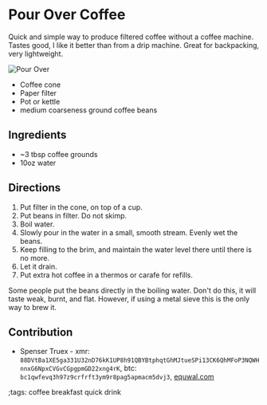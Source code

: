 # Pour Over Coffee

Quick and simple way to produce filtered coffee without a coffee
machine. Tastes good, I like it better than from a drip machine. Great
for backpacking, very lightweight.

![Pour Over](pix/pour-over.webp)

- Coffee cone
- Paper filter
- Pot or kettle
- medium coarseness ground coffee beans

## Ingredients

- ~3 tbsp coffee grounds
- 10oz water

## Directions

1. Put filter in the cone, on top of a cup.
2. Put beans in filter. Do not skimp.
3. Boil water.
4. Slowly pour in the water in a small, smooth stream. Evenly wet the beans.
5. Keep filling to the brim, and maintain the water level there until there is no more.
6. Let it drain.
6. Put extra hot coffee in a thermos or carafe for refills.

Some people put the beans directly in the boiling water. Don't do this,
it will taste weak, burnt, and flat. However, if using a metal sieve
this is the only way to brew it.

## Contribution

- Spenser Truex - xmr: `88DVtBa1XE5ga331U32nD76kK1UP8h91QBYBtphqtGhMJtueSPi13CK6QhMFoP3NQWHnnxG6NpxCVGvCGpgpmGD22xng4rK`, btc: `bc1qwfevq3h97z9crfrft3ym9r8pag5apmacm5dvj3`, [equwal.com](https://equwal.com/donate.html)

;tags: coffee breakfast quick drink

